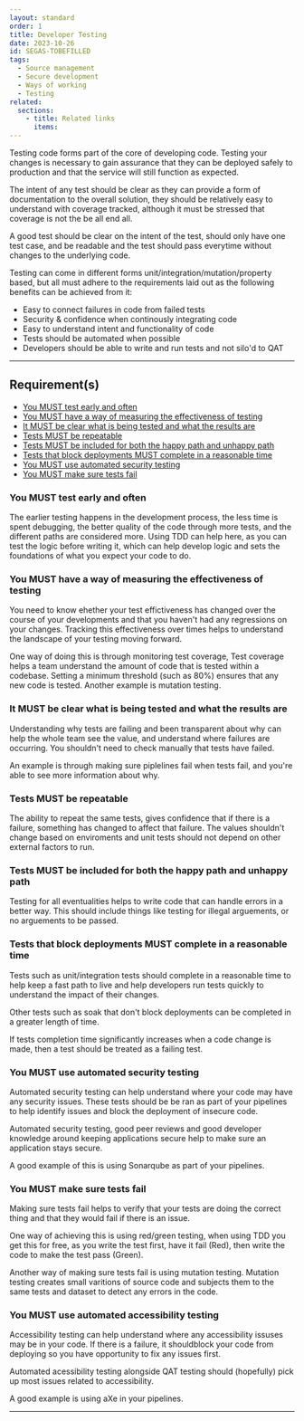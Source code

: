 ```yaml
---
layout: standard
order: 1
title: Developer Testing
date: 2023-10-26
id: SEGAS-TOBEFILLED
tags:
  - Source management
  - Secure development
  - Ways of working
  - Testing
related:
  sections:
    - title: Related links
      items:
---
```


Testing code forms part of the core of developing code. Testing your changes is necessary to gain assurance that they can be deployed safely to production and that the service will still function as expected.

The intent of any test should be clear as they can provide a form of documentation to the overall solution, they should be relatively easy to understand with coverage tracked, although it must be stressed that coverage is not the be all end all.

A good test should be clear on the intent of the test, should only have one test case, and be readable and the test should pass everytime without changes to the underlying code.

Testing can come in different forms unit/integration/mutation/property based, but all must adhere to the requirements laid out as the following benefits can be achieved from it:

- Easy to connect failures in code from failed tests
- Security & confidence when continously integrating code
- Easy to understand intent and functionality of code
- Tests should be automated when possible
- Developers should be able to write and run tests and not silo'd to QAT

---

## Requirement(s)

- [You MUST test early and often](#you-must-test-early-and-often)
- [You MUST have a way of measuring the effectiveness of testing](#you-must-have-a-way-of-measuring-the-effectiveness-of-testing)
- [It MUST be clear what is being tested and what the results are](#it-must-be-clear-what-is-being-tested-and-what-the-results-are)
- [Tests MUST be repeatable](#tests-must-be-repeatable)
- [Tests MUST be included for both the happy path and unhappy path](#tests-must-be-included-for-both-the-happy-path-and-unhappy-path)
- [Tests that block deployments MUST complete in a reasonable time](#tests-that-block-deployments-must-complete-in-a-reasonable-time)
- [You MUST use automated security testing](#you-must-use-automated-security-testing)
- [You MUST make sure tests fail](#you-must-make-sure-tests-fail)

### You MUST test early and often

The earlier testing happens in the development process, the less time is spent debugging, the better quality of the code through more tests, and the different paths are considered more. Using TDD can help here, as you can test the logic before writing it, which can help develop logic and sets the foundations of what you expect your code to do.

### You MUST have a way of measuring the effectiveness of testing

You need to know ehether your test effictiveness has changed over the course of your developments and that you haven't had any regressions on your changes. Tracking this effectiveness over times helps to understand the landscape of your testing moving forward.

One way of doing this is through monitoring test coverage, Test coverage helps a team understand the amount of code that is tested within a codebase. Setting a minimum threshold (such as 80%) ensures that any new code is tested. Another example is mutation testing.

### It MUST be clear what is being tested and what the results are

Understanding why tests are failing and been transparent about why can help the whole team see the value, and understand where failures are occurring. You shouldn't need to check manually that tests have failed.

An example is through making sure piplelines fail when tests fail, and you're able to see more information about why.

### Tests MUST be repeatable

The ability to repeat the same tests, gives confidence that if there is a failure, something has changed to affect that failure. The values shouldn't change based on enviroments and unit tests should not depend on other external factors to run.

### Tests MUST be included for both the happy path and unhappy path

Testing for all eventualities helps to write code that can handle errors in a better way. This should include things like testing for illegal arguements, or no arguements to be passed.

### Tests that block deployments MUST complete in a reasonable time

Tests such as unit/integration tests should complete in a reasonable time to help keep a fast path to live and help developers run tests quickly to understand the impact of their changes.

Other tests such as soak that don't block deployments can be completed in a greater length of time.

If tests completion time significantly increases when a code change is made, then a test should be treated as a failing test.

### You MUST use automated security testing

Automated security testing can help understand where your code may have any security issues. These tests should be be ran as part of your pipelines to help identify issues and block the deployment of insecure code.

Automated security testing, good peer reviews and good developer knowledge around keeping applications secure help to make sure an application stays secure.

A good example of this is using Sonarqube as part of your pipelines.

### You MUST make sure tests fail

Making sure tests fail helps to verify that your tests are doing the correct thing and that they would fail if there is an issue.

One way of achieving this is using red/green testing, when using TDD you get this for free, as you write the test first, have it fail (Red), then write the code to make the test pass (Green).

Another way of making sure tests fail is using mutation testing. Mutation testing creates small varitions of source code and subjects them to the same tests and dataset to detect any errors in the code.

### You MUST use automated accessibility testing

Accessibility testing can help understand where any accessibility issuses may be in your code. If there is a failure, it shouldblock your code from deploying so you have opportunity to fix any issues first.

Automated acessibility testing alongside QAT testing should (hopefully) pick up most issues related to accessibility.

A good example is using aXe in your pipelines.

---
